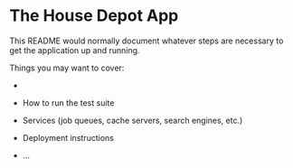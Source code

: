# The House Depot App

This README would normally document whatever steps are necessary to get the
application up and running.

Things you may want to cover:

*

* How to run the test suite

* Services (job queues, cache servers, search engines, etc.)

* Deployment instructions

* ...
